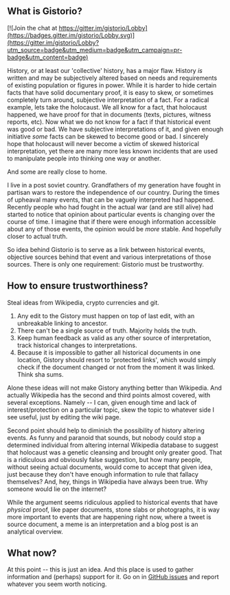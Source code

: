 
## What is Gistorio?

[![Join the chat at https://gitter.im/gistorio/Lobby](https://badges.gitter.im/gistorio/Lobby.svg)](https://gitter.im/gistorio/Lobby?utm_source=badge&utm_medium=badge&utm_campaign=pr-badge&utm_content=badge)

History, or at least our 'collective' history, has a major flaw. History _is_
written and may be subjectively altered based on needs and requirements of
existing population or figures in power. While it is harder to hide certain
facts that have solid documentary proof, it is easy to skew, or sometimes
completely turn around, subjective interpretation of a fact. For a radical
example, lets take the holocaust. We all know for a fact, that holocaust
happened, we have proof for that in documents (texts, pictures, witness
reports, etc). Now what we do not know for a fact if that historical event was
good or bad. We have subjective interpretations of it, and given enough
initiative _some_ facts can be skewed to become good or bad. I sincerely hope
that holocaust will never become a victim of skewed historical interpretation,
yet there are many more less known incidents that are used to manipulate people
into thinking one way or another.

And some are really close to home.

I live in a post soviet country. Grandfathers of my generation have fought in
partisan wars to restore the independence of our country. During the times of
upheaval many events, that can be vaguely interpreted had happened. Recently
people who had fought in the actual war (and are still alive) had started to
notice that opinion about particular events is changing over the course of
time. I imagine that if there were enough information accessible about any of
those events, the opinion would be _more_ stable. And hopefully closer to
actual truth.

So idea behind Gistorio is to serve as a link between historical events,
objective sources behind that event and various interpretations of those
sources. There is only one requirement: Gistorio must be trustworthy.

## How to ensure trustworthiness?

Steal ideas from Wikipedia, crypto currencies
and git.

1. Any edit to the Gistory must happen on top of last edit, with an unbreakable
   linking to ancestor.
2. There can't be a single source of truth. Majority holds the truth.
3. Keep human feedback as valid as any other source of interpretation, track
   historical changes to interpretations.
4. Because it is impossible to gather all historical documents in one location,
   Gistory should resort to 'protected links', which would simply check if the
   document changed or not from the moment it was linked. Think sha sums.

Alone these ideas will not make Gistory anything better than Wikipedia. And
actually Wikipedia has the second and third points almost covered, with several
exceptions. Namely -- I can, given enough time and lack of interest/protection
on a particular topic, skew the topic to whatever side I see useful, just by
editing the wiki page.

Second point should help to diminish the possibility of history altering
events. As funny and paranoid that sounds, but nobody could stop a determined
individual from altering internal Wikipedia database to suggest that holocaust
was a genetic cleansing and brought only greater good. That is a ridiculous and
obviously false suggestion, but how many people, without seeing actual
documents, would come to accept that given idea, just because they don't have
enough information to rule that fallacy themselves? And, hey, things in
Wikipedia have always been true. Why someone would lie on the internet?

While the argument seems ridiculous applied to historical events that have
_physical_ proof, like paper documents, stone slabs or photographs, it is way
more important to events that are happening right now, where a tweet is source
document, a meme is an interpretation and a blog post is an analytical
overview.

## What now?

At this point -- this is just an idea. And this place is used to gather
information and (perhaps) support for it. Go on in [GitHub issues](https://github.com/xytis/gistorio/issues) and report
whatever you seem worth noticing.
